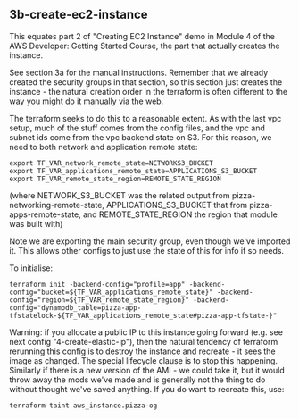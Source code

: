 
## 3b-create-ec2-instance

This equates part 2 of "Creating EC2 Instance" demo in Module 4 of the AWS Developer: Getting Started Course,
the part that actually creates the instance. 

See section 3a for the manual instructions. Remember that we already created the security groups
in that section, so this section just creates the instance - the natural creation order in the
terraform is often different to the way you might do it manually via the web.

The terraform seeks to do this to a reasonable extent. As with the last vpc setup, much of
the stuff comes from the config files, and the vpc and subnet ids come from the vpc backend
state on S3. For this reason, we need to both network and application remote state:

    export TF_VAR_network_remote_state=NETWORKS3_BUCKET
	export TF_VAR_applications_remote_state=APPLICATIONS_S3_BUCKET
	export TF_VAR_remote_state_region=REMOTE_STATE_REGION

(where NETWORK_S3_BUCKET was the related output from pizza-networking-remote-state,
APPLICATIONS_S3_BUCKET that from pizza-apps-remote-state, and REMOTE_STATE_REGION
the region that module was built with)

Note we are exporting the main security group, even though we've imported it. This allows
other configs to just use the state of this for info if so needs.

To initialise:

    terraform init -backend-config="profile=app" -backend-config="bucket=${TF_VAR_applications_remote_state}" -backend-config="region=${TF_VAR_remote_state_region}" -backend-config="dynamodb_table=pizza-app-tfstatelock-${TF_VAR_applications_remote_state#pizza-app-tfstate-}"

Warning: if you allocate a public IP to this instance going forward (e.g. see next config
"4-create-elastic-ip"), then the natural tendency of terraform rerunning this config is
to destroy the instance and recreate - it sees the image as changed. The special lifecycle
clause is to stop this happening. Similarly if there is a new version of the AMI - we
could take it, but it would throw away the mods we've made and is generally not the thing
to do without thought we've saved anything. If you do want to recreate this, use:

    terraform taint aws_instance.pizza-og
